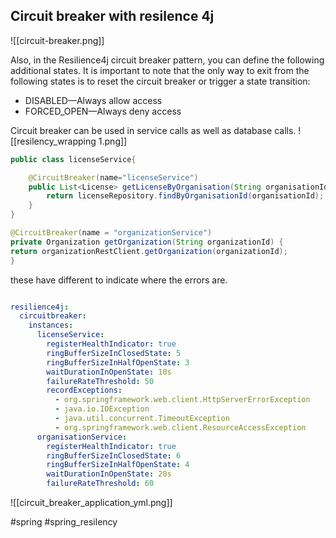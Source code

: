 
## Circuit breaker with resilence 4j
![[circuit-breaker.png]]



Also, in the Resilience4j circuit breaker pattern, you can define the following additional states. It is important to note that the only way to exit from the following states is to reset the circuit breaker or trigger a state transition:
-  DISABLED—Always allow access
-  FORCED_OPEN—Always deny access

Circuit breaker can be used in service calls as well as database calls.
![[resilency_wrapping 1.png]]


```java
public class licenseService{

	@CircuitBreaker(name="licenseService")  
	public List<License> getLicenseByOrganisation(String organisationId){  
	    return licenseRepository.findByOrganisationId(organisationId);  
	}
}
```


```java
@CircuitBreaker(name = "organizationService")
private Organization getOrganization(String organizationId) {
return organizationRestClient.getOrganization(organizationId);
}

```

these have different to indicate where the errors are.

``` yml

resilience4j:  
  circuitbreaker:  
    instances:  
      licenseService:  
        registerHealthIndicator: true  
        ringBufferSizeInClosedState: 5  
        ringBufferSizeInHalfOpenState: 3  
        waitDurationInOpenState: 10s  
        failureRateThreshold: 50  
        recordExceptions:  
          - org.springframework.web.client.HttpServerErrorException  
          - java.io.IOException  
          - java.util.concurrent.TimeoutException  
          - org.springframework.web.client.ResourceAccessException  
      organisationService:  
        registerHealthIndicator: true  
        ringBufferSizeInClosedState: 6  
        ringBufferSizeInHalfOpenState: 4  
        waitDurationInOpenState: 20s  
        failureRateThreshold: 60

```




![[circuit_breaker_application_yml.png]]

#spring  #spring_resilency 